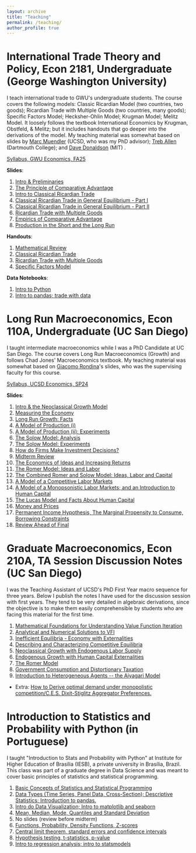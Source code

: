 ```yaml
---
layout: archive
title: "Teaching"
permalink: /teaching/
author_profile: true
---
```

# International Trade Theory and Policy, Econ 2181, Undergraduate (George Washington University)

I teach international trade to GWU's undergraduate students. The course covers the following models: Classic Ricardian Model (two countries, two goods); Ricardian Trade with Multiple Goods (two countries, many goods); Specific Factors Model; Hecksher-Ohlin Model; Krugman Model; Melitz Model. It loosely follows the textbook International Economics by Krugman, Obstfeld, & Melitz; but it includes handouts that go deeper into the derivations of the model. My teaching material was somewhat based on slides by  [Marc Muendler](https://econweb.ucsd.edu/muendler/html/teach.html) (UCSD, who was my PhD advisor); [Treb Allen](https://sites.google.com/site/treballen/undergraduate-trade?authuser=0) (Dartmouth College); and [Dave Donaldson](https://dave-donaldson.com/2018-fall-international-economics-mit-14-581/) (MIT) .

[Syllabus, GWU Economics, FA25](https://github.com/omercadopopular/omercadopopular.github.io/blob/master/files/trade-undergrad/Syllabus.pdf?raw=true)

**Slides**:
1. [Intro & Preliminaries](https://github.com/omercadopopular/omercadopopular.github.io/blob/master/files/trade-undergrad/Lecture0.pdf?raw=true)
2. [The Principle of Comparative Advantage](https://github.com/omercadopopular/omercadopopular.github.io/blob/master/files/trade-undergrad/Lecture1.pdf?raw=true)
3. [Intro to Classical Ricardian Trade](https://github.com/omercadopopular/omercadopopular.github.io/blob/master/files/trade-undergrad/Lecture2.pdf?raw=true)
4. [Classical Ricardian Trade in General Equilibrium - Part I](https://github.com/omercadopopular/omercadopopular.github.io/blob/master/files/trade-undergrad/Lecture3.pdf?raw=true)
5. [Classical Ricardian Trade in General Equilibrium - Part II](https://github.com/omercadopopular/omercadopopular.github.io/blob/master/files/trade-undergrad/Lecture4.pdf?raw=true)
6. [Ricardian Trade with Multiple Goods](https://github.com/omercadopopular/omercadopopular.github.io/blob/master/files/trade-undergrad/Lecture%205.pdf?raw=true)
7. [Empirics of Comparative Advantage](https://github.com/omercadopopular/omercadopopular.github.io/blob/master/files/trade-undergrad/Lecture%206.pdf?raw=true)
8. [Production in the Short and the Long Run](https://github.com/omercadopopular/omercadopopular.github.io/blob/master/files/trade-undergrad/Lecture%207.pdf?raw=true)

**Handouts**:
1. [Mathematical Review](https://github.com/omercadopopular/omercadopopular.github.io/blob/master/files/trade-undergrad/Handout0.pdf?raw=true)
2. [Classical Ricardian Trade](https://github.com/omercadopopular/omercadopopular.github.io/blob/master/files/trade-undergrad/Handout1.pdf?raw=true)
3. [Ricardian Trade with Multiple Goods](https://github.com/omercadopopular/omercadopopular.github.io/blob/master/files/trade-undergrad/Handout2.pdf?raw=true)
4. [Specific Factors Model](https://github.com/omercadopopular/omercadopopular.github.io/blob/master/files/trade-undergrad/Handout3.pdf?raw=true)

**Data Notebooks**:
1. [Intro to Python](https://github.com/omercadopopular/trade-undergrad/blob/main/scr/data-lab-1-intro-to-python.ipynb)
2. [Intro to pandas; trade with data](https://github.com/omercadopopular/trade-undergrad/blob/main/scr/data-lab-2-trade-and-growth'.ipynb)

# Long Run Macroeconomics, Econ 110A, Undergraduate (UC San Diego)

I taught intermediate macroeconomics while I was a PhD Candidate at UC San Diego. The course covers Long Run Macroeconomics (Growth) and follows Chad Jones' Macroeconomics textbook. My teaching material was somewhat based on [Giacomo Rondina](https://giacomorondina.org/)'s slides, who was the supervising faculty for this course.

[Syllabus, UCSD Economics, SP24](https://github.com/omercadopopular/omercadopopular.github.io/blob/master/files/econ110a/SyllabusSP24.pdf?raw=true)

**Slides**:
1. [Intro & the Neoclassical Growth Model](https://github.com/omercadopopular/omercadopopular.github.io/blob/master/files/econ110a/Lecture%201.pdf?raw=true)
2. [Measuring the Economy](https://github.com/omercadopopular/omercadopopular.github.io/blob/master/files/econ110a/Lecture%202.pdf?raw=true)
3. [Long Run Growth: Facts](https://github.com/omercadopopular/omercadopopular.github.io/blob/master/files/econ110a/Lecture%203.pdf?raw=true)
4. [A Model of Production (i)](https://github.com/omercadopopular/omercadopopular.github.io/blob/master/files/econ110a/Lecture%204.pdf?raw=true)
5. [A Model of Production (ii): Experiments](https://github.com/omercadopopular/omercadopopular.github.io/blob/master/files/econ110a/Lecture%205.pdf?raw=true)
6. [The Solow Model: Analysis](https://github.com/omercadopopular/omercadopopular.github.io/blob/master/files/econ110a/Lecture%206.pdf?raw=true)
7. [The Solow Model: Experiments](https://github.com/omercadopopular/omercadopopular.github.io/blob/master/files/econ110a/Lecture%207.pdf?raw=true)
8. [How do Firms Make Investment Decisions?](https://github.com/omercadopopular/omercadopopular.github.io/blob/master/files/econ110a/Lecture%208.pdf?raw=true)
9. [Midterm Review](https://github.com/omercadopopular/omercadopopular.github.io/blob/master/files/econ110a/Lecture%209.pdf?raw=true)
10. [The Economics of Ideas and Increasing Returns](https://github.com/omercadopopular/omercadopopular.github.io/blob/master/files/econ110a/Lecture%2010.pdf?raw=true)
11. [The Romer Model: Ideas and Labor](https://github.com/omercadopopular/omercadopopular.github.io/blob/master/files/econ110a/Lecture%2011.pdf?raw=true)
12. [The Combined Romer and Solow Model: Ideas, Labor and Capital](https://github.com/omercadopopular/omercadopopular.github.io/blob/master/files/econ110a/Lecture%2012.pdf?raw=true)
13. [A Model of a Competitive Labor Markets](https://github.com/omercadopopular/omercadopopular.github.io/blob/master/files/econ110a/Lecture%2013.pdf?raw=true)
14. [A Model of a Monopsonistic Labor Markets; and an Introduction to Human Capital](https://github.com/omercadopopular/omercadopopular.github.io/blob/master/files/econ110a/Lecture%2014.pdf?raw=true)
15. [The Lucas Model and Facts About Human Capital](https://github.com/omercadopopular/omercadopopular.github.io/blob/master/files/econ110a/Lecture%2015.pdf?raw=true)
16. [Money and Prices](https://github.com/omercadopopular/omercadopopular.github.io/blob/master/files/econ110a/Lecture%2016.pdf?raw=true)
17. [Permanent Income Hypothesis, The Marginal Propensity to Consume, Borrowing Constraints](https://github.com/omercadopopular/omercadopopular.github.io/blob/master/files/econ110a/Lecture%2017.pdf?raw=true)
18. [Review Ahead of Final](https://github.com/omercadopopular/omercadopopular.github.io/blob/master/files/econ110a/Lecture%2018.pdf?raw=true)



# Graduate Macroeconomics, Econ 210A, TA Session Discussion Notes (UC San Diego)

I was the Teaching Assistant of UCSD's PhD First Year macro sequence for three years. Below I publish the notes I have used for the discussion session with first years. They tend to be very detailed in algebraic derivations, since the objective is to make them easily comprehensible by students who are facing this material for the first
time. 

1. [Mathematical Foundations for Understanding Value Function Iteration](https://github.com/omercadopopular/omercadopopular.github.io/blob/master/files/phdta/PhDLec1.pdf?raw=true)
2. [Analytical and Numerical Solutions to VFI](https://github.com/omercadopopular/omercadopopular.github.io/blob/master/files/phdta/PhDLec2.pdf?raw=true) 
3. [Inefficient Equilibria - Economy with Externalities](https://github.com/omercadopopular/omercadopopular.github.io/blob/master/files/phdta/PhDLec3.pdf?raw=true)
4. [Describing and Characterizing Competitive Equilibria](https://github.com/omercadopopular/omercadopopular.github.io/blob/master/files/phdta/PhDLec4.pdf?raw=true)
5. [Neoclassical Growth with Endogenous Labor Supply](https://github.com/omercadopopular/omercadopopular.github.io/blob/master/files/phdta/PhDLec5.pdf?raw=true)
6. [Endogenous Growth with Human Capital Externalities](https://github.com/omercadopopular/omercadopopular.github.io/blob/master/files/phdta/PhDLec6.pdf?raw=true)
7. [The Romer Model](https://github.com/omercadopopular/omercadopopular.github.io/blob/master/files/phdta/PhDLec7.pdf?raw=true)
8. [Government Consumption and Distortionary Taxation](https://github.com/omercadopopular/omercadopopular.github.io/blob/master/files/phdta/PhDLec8.pdf?raw=true)
9. [Introduction to Heterogeneous Agents -- the Aiyagari Model](https://github.com/omercadopopular/omercadopopular.github.io/blob/master/files/phdta/PhDLec9.pdf?raw=true)

- Extra: [How to Derive optimal demand under monopolistic competition/C.E.S. Dixit-Stiglitz Aggregator Preferences.](https://github.com/omercadopopular/omercadopopular.github.io/blob/master/files/phdta/8.%20CES.pdf?raw=true)

# Introduction to Statistics and Probability with Python (in Portuguese)

I taught "Introduction to Stats and Probability with Python" at Institute for Higher Education of Brasília (IESB), a private university in Brasília, Brazil. This class was part of a graduate degree in Data Science and was meant to cover basic principles of statistics and statistical programming.

1. [Basic Concepts of Statistics and Statistical Programming](https://github.com/omercadopopular/cgoes/blob/master/StatsPython/slides/Aula%201.pdf?raw=true)
2. [Data Types (Time Series, Panel Data, Cross-Section); Descriptive Statistics; Introduction to pandas.](https://github.com/omercadopopular/cgoes/blob/master/StatsPython/slides/Aula%202.pdf?raw=true)
3. [Intro do Data Visualization; Intro to matplotlib and seaborn](https://github.com/omercadopopular/cgoes/blob/master/StatsPython/slides/Aula%203.pdf?raw=true)
4. [Mean, Median, Mode, Quantiles and Standard Deviation](https://github.com/omercadopopular/cgoes/blob/master/StatsPython/slides/Aula%204.pdf?raw=true)
5. No slides (review before midterm)
6. [Functions, Probability, Density Functions, Z-scores](https://github.com/omercadopopular/cgoes/blob/master/StatsPython/slides/Aula%206.pdf?raw=true)
7. [Central limit theorem, standard errors and confidence intervals](https://github.com/omercadopopular/cgoes/blob/master/StatsPython/slides/Aula%207.pdf?raw=true)
8. [Hypothesis testing, t-statistics, p-value](https://github.com/omercadopopular/cgoes/blob/master/StatsPython/slides/Aula%208.pdf?raw=true)
9. [Intro to regression analysis; intro to statsmodels](https://github.com/omercadopopular/cgoes/blob/master/StatsPython/slides/Aula%209.pdf?raw=true)
